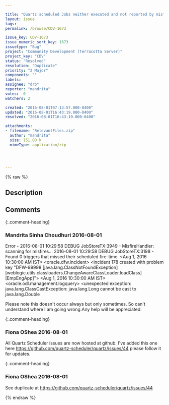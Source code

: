 ```yaml
---

title: "Quartz scheduled Jobs neither executed and not reported by misfire handler"
layout: issue
tags: 
permalink: /browse/CDV-1673

issue_key: CDV-1673
issue_numeric_sort_key: 1673
issuetype: "Bug"
project: "Community Development (Terracotta Server)"
project_key: "CDV"
status: "Resolved"
resolution: "Duplicate"
priority: "2 Major"
components: ""
labels: 
assignee: "drb"
reporter: "mandrita"
votes:  0
watchers: 2

created: "2016-08-01T07:13:57.000-0400"
updated: "2016-08-01T16:43:19.000-0400"
resolved: "2016-08-01T16:43:19.000-0400"

attachments:
- filename: "RelevantFiles.zip"
  author: "mandrita"
  size: 151.00 k
  mimeType: application/zip




---
```


{% raw %}

## Description

<div markdown="1" class="description">



</div>

## Comments


{:.comment-heading}
### **Mandrita Sinha Choudhuri** <span class="date">2016-08-01</span>

<div markdown="1" class="comment">

Error - 
2016-08-01 10:29:58 DEBUG JobStoreTX:3949 - MisfireHandler: scanning for misfires...
2016-08-01 10:29:58 DEBUG JobStoreTX:3198 - Found 0 triggers that missed their scheduled fire-time.
<Aug 1, 2016 10:30:00 AM IST> <Emergency> <oracle.dfw.incident> <BEA-000000> <incident 178 created with problem key "DFW-99998 [java.lang.ClassNotFoundException][weblogic.utils.classloaders.ChangeAwareClassLoader.loadClass][EmpEngApp]">
<Aug 1, 2016 10:30:00 AM IST> <Error> <oracle.odl.management.logquery> <BEA-000000> <unexpected exception: java.lang.ClassCastException: java.lang.Long cannot be cast to java.lang.Double

Please note this doesn't occur always but only sometimes. So can't understand where I am going wrong.Any help will be appreciated.

</div>


{:.comment-heading}
### **Fiona OShea** <span class="date">2016-08-01</span>

<div markdown="1" class="comment">

All Quartz Scheduler issues are now hosted at github.
I've added this one here https://github.com/quartz-scheduler/quartz/issues/44 please follow it for updates.

</div>


{:.comment-heading}
### **Fiona OShea** <span class="date">2016-08-01</span>

<div markdown="1" class="comment">

See duplicate at https://github.com/quartz-scheduler/quartz/issues/44

</div>



{% endraw %}
